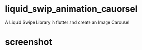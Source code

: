 # liquid_swip_animation_cauorsel

A Liquid Swipe Library in flutter and create an Image Carousel 

# screenshot

